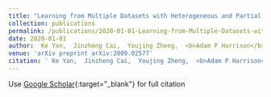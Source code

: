 ```yaml
---
title: "Learning from Multiple Datasets with Heterogeneous and Partial Labels for Universal Lesion Detection in CT"
collection: publications
permalink: /publications/2020-01-01-Learning-from-Multiple-Datasets-with-Heterogeneous-and-Partial-Labels-for-Universal-Lesion-Detection-in-CT
date: 2020-01-01
author:  Ke Yan,  Jinzheng Cai,  Youjing Zheng,  <b>Adam P Harrison</b>,  Dakai Jin,  You-Bao Tang,  Yu-Xing Tang,  Lingyun Huang,  Jing Xiao,  Le Lu, 
venue: 'arXiv preprint arXiv:2009.02577'
citation: ' Ke Yan,  Jinzheng Cai,  Youjing Zheng,  <b>Adam P Harrison</b>,  Dakai Jin,  You-Bao Tang,  Yu-Xing Tang,  Lingyun Huang,  Jing Xiao,  Le Lu, &quot;Learning from Multiple Datasets with Heterogeneous and Partial Labels for Universal Lesion Detection in CT.&quot; <i>arXiv preprint arXiv:2009.02577</i>, 2020.'
---
```

Use [Google Scholar](https://scholar.google.com/scholar?q=Learning+from+Multiple+Datasets+with+Heterogeneous+and+Partial+Labels+for+Universal+Lesion+Detection+in+CT){:target="_blank"} for full citation